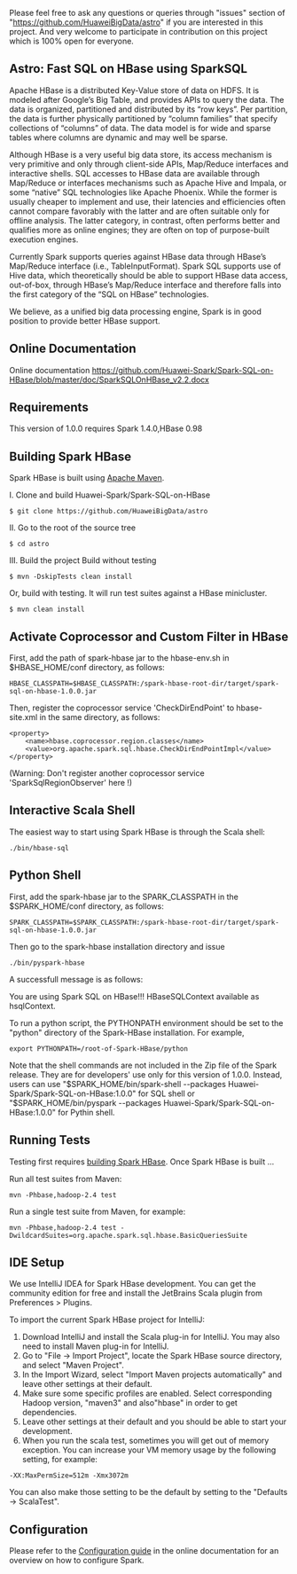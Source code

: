 Please feel free to ask any questions or queries through "issues" section of "https://github.com/HuaweiBigData/astro" if you are interested in this project. And very welcome to participate in contribution on this project which is 100% open for everyone.

## Astro: Fast SQL on HBase using SparkSQL

Apache HBase is a distributed Key-Value store of data on HDFS. It is modeled after Google’s Big Table, and provides APIs to query the data. The data is organized, partitioned and distributed by its “row keys”. Per partition, the data is further physically partitioned by “column families” that specify collections of “columns” of data. The data model is for wide and sparse tables where columns are dynamic and may well be sparse.

Although HBase is a very useful big data store, its access mechanism is very primitive and only through client-side APIs, Map/Reduce interfaces and interactive shells. SQL accesses to HBase data are available through Map/Reduce or interfaces mechanisms such as Apache Hive and Impala, or some “native” SQL technologies like Apache Phoenix. While the former is usually cheaper to implement and use, their latencies and efficiencies often cannot compare favorably with the latter and are often suitable only for offline analysis. The latter category, in contrast, often performs better and qualifies more as online engines; they are often on top of purpose-built execution engines.

Currently Spark supports queries against HBase data through HBase’s Map/Reduce interface (i.e., TableInputFormat). Spark SQL supports use of Hive data, which theoretically should be able to support HBase data access, out-of-box, through HBase’s Map/Reduce interface and therefore falls into the first category of the “SQL on HBase” technologies.

We believe, as a unified big data processing engine, Spark is in good position to provide better HBase support.

## Online Documentation

Online documentation https://github.com/Huawei-Spark/Spark-SQL-on-HBase/blob/master/doc/SparkSQLOnHBase_v2.2.docx

## Requirements

This version of 1.0.0 requires Spark 1.4.0,HBase 0.98

## Building Spark HBase

Spark HBase is built using [Apache Maven](http://maven.apache.org/).

I. Clone and build Huawei-Spark/Spark-SQL-on-HBase
```
$ git clone https://github.com/HuaweiBigData/astro
```

II. Go to the root of the source tree
```
$ cd astro
```

III. Build the project
Build without testing
```
$ mvn -DskipTests clean install 
```
Or, build with testing. It will run test suites against a HBase minicluster.
```
$ mvn clean install
```

## Activate Coprocessor and Custom Filter in HBase

First, add the path of spark-hbase jar to the hbase-env.sh in $HBASE_HOME/conf directory, as follows:
```
HBASE_CLASSPATH=$HBASE_CLASSPATH:/spark-hbase-root-dir/target/spark-sql-on-hbase-1.0.0.jar
```
Then, register the coprocessor service 'CheckDirEndPoint' to hbase-site.xml in the same directory, as follows:
```
<property>
    <name>hbase.coprocessor.region.classes</name>
    <value>org.apache.spark.sql.hbase.CheckDirEndPointImpl</value>
</property>
```
(Warning: Don't register another coprocessor service 'SparkSqlRegionObserver' here !)


## Interactive Scala Shell

The easiest way to start using Spark HBase is through the Scala shell:
```
./bin/hbase-sql
```

## Python Shell

First, add the spark-hbase jar to the SPARK_CLASSPATH in the $SPARK_HOME/conf directory, as follows:
```
SPARK_CLASSPATH=$SPARK_CLASSPATH:/spark-hbase-root-dir/target/spark-sql-on-hbase-1.0.0.jar
```
Then go to the spark-hbase installation directory and issue
```
./bin/pyspark-hbase
```
A successfull message is as follows:

   You are using Spark SQL on HBase!!!
   HBaseSQLContext available as hsqlContext.

To run a python script, the PYTHONPATH environment should be set to the "python" directory of the Spark-HBase installation. For example,
```
export PYTHONPATH=/root-of-Spark-HBase/python
```

Note that the shell commands are not included in the Zip file of the Spark release. They are for developers' use only for this version of 1.0.0. Instead, users can use "$SPARK_HOME/bin/spark-shell --packages Huawei-Spark/Spark-SQL-on-HBase:1.0.0" for SQL shell or "$SPARK_HOME/bin/pyspark --packages Huawei-Spark/Spark-SQL-on-HBase:1.0.0" for Pythin shell.

## Running Tests

Testing first requires [building Spark HBase](#building-spark-hbase). Once Spark HBase is built ...

Run all test suites from Maven:
```
mvn -Phbase,hadoop-2.4 test
```
Run a single test suite from Maven, for example:
```
mvn -Phbase,hadoop-2.4 test -DwildcardSuites=org.apache.spark.sql.hbase.BasicQueriesSuite
```
## IDE Setup

We use IntelliJ IDEA for Spark HBase development. You can get the community edition for free and install the JetBrains Scala plugin from Preferences > Plugins.

To import the current Spark HBase project for IntelliJ:

1. Download IntelliJ and install the Scala plug-in for IntelliJ. You may also need to install Maven plug-in for IntelliJ.
2. Go to "File -> Import Project", locate the Spark HBase source directory, and select "Maven Project".
3. In the Import Wizard, select "Import Maven projects automatically" and leave other settings at their default. 
4. Make sure some specific profiles are enabled. Select corresponding Hadoop version, "maven3" and also"hbase" in order to get dependencies.
5. Leave other settings at their default and you should be able to start your development.
6. When you run the scala test, sometimes you will get out of memory exception. You can increase your VM memory usage by the following setting, for example:

```
-XX:MaxPermSize=512m -Xmx3072m
```

You can also make those setting to be the default by setting to the "Defaults -> ScalaTest".

## Configuration

Please refer to the [Configuration guide](http://spark.apache.org/docs/latest/configuration.html)
in the online documentation for an overview on how to configure Spark.
